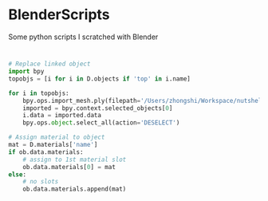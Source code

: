 # BlenderScripts
Some python scripts I scratched with Blender

#
```python
# Replace linked object
import bpy
topobjs = [i for i in D.objects if 'top' in i.name]

for i in topobjs:
    bpy.ops.import_mesh.ply(filepath='/Users/zhongshi/Workspace/nutshell_data/abc_gallery/'+i.name+'.ply')
    imported = bpy.context.selected_objects[0]
    i.data = imported.data
    bpy.ops.object.select_all(action='DESELECT')
```

```python
# Assign material to object
mat = D.materials['name']
if ob.data.materials:
    # assign to 1st material slot
    ob.data.materials[0] = mat
else:
    # no slots
    ob.data.materials.append(mat)
```
